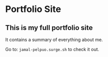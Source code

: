 # Portfolio Site

## This is my full portfolio site

It contains a summary of everything about me.

Go to: `jamal-pelpuo.surge.sh` to check it out.